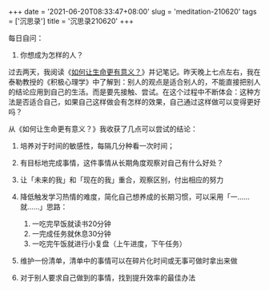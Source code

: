 +++
date = '2021-06-20T08:33:47+08:00'
slug = 'meditation-210620'
tags = ['沉思录']
title = '沉思录210620'
+++

每日自问：

1. 你想成为怎样的人？

过去两天，我阅读《[如何让生命更有意义？](https://mp.weixin.qq.com/s/Q5lfDRYcI-DfgqHChpAMGw)》并记笔记。昨天晚上七点左右，我在泰勒教授的《积极心理学》中了解到：别人的观点是适合别人的，不能直接把别人的结论应用到自己的生活。而是要先接触、尝试。在这个过程中不断体会：这种方法是否适合自己，如果自己这样做会有怎样的效果，自己通过这样做可以变得更好吗？

从《如何让生命更有意义？》我收获了几点可以尝试的结论：

1. 培养对于时间的敏感性，每隔几分种看一次时间；
2. 有目标地完成事情，这件事情从长期角度观察对自己有什么好处？
3. 让「未来的我」和「现在的我」重合，观察区别，付出相应的努力
4. 降低触发学习热情的难度，简化自己想养成的长期习惯，可以采用「一……就……」思路：
   1. 一吃完早饭就读书20分钟
   2. 一完成任务就休息30分钟
   3. 一吃完午饭就进行小复盘（上午进度，下午任务）

5. 维护一份清单，清单中的事情可以在碎片化时间或无事可做时拿出来做
6. 对于别人要求自己做到的事情，找到提升效率的最佳办法
